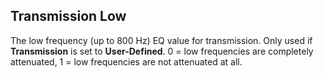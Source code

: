 ## Transmission Low

The low frequency (up to 800 Hz) EQ value for transmission. Only used if **Transmission** is set to **User-Defined**. 0 = low frequencies are completely attenuated, 1 = low frequencies are not attenuated at all.
